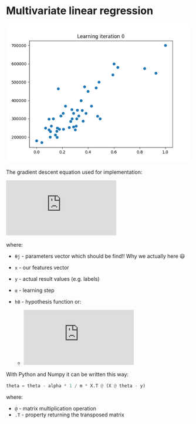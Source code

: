 # Multivariate linear regression

![gradient descent](animation.gif)

The gradient descent equation used for implementation:

![gradient descent](https://latex.codecogs.com/svg.latex?%5Ctheta_%7Bj%7D%20%3A%3D%20%5Ctheta_%7Bj%7D%20-%20%5Calpha%20%5Cfrac%7B1%7D%7Bm%7D%5Csum_%7Bi%3D1%7D%5E%7Bm%7D%28h_%7B%5Ctheta%7D%28x%5E%7B%28i%29%7D%29-y%5E%7B%28i%29%7D%29%5Ccdot%20x_%7Bj%7D%5E%7B%28i%29%7D)

where:

 - `θj` - parameters vector which should be find!! Why we actually here 😃
 - `x` - our features vector
 - `y` - actual result values (e.g. labels)
 - `α` - learning step
 - `hθ` - hypothesis function or:
  
     - ![](https://latex.codecogs.com/svg.latex?h_%7B%5Ctheta%7D%28x%29%20%3D%20%5Ctheta_%7B0%7D%20&plus;%20%5Ctheta_%7B1%7Dx_%7B1%7D%20&plus;%20%5Ctheta_%7B2%7Dx_%7B2%7D%20&plus;%20...%20&plus;%20%5Ctheta_%7Bn%7Dx_%7Bn%7D)

With Python and Numpy it can be written this way:
```python
theta = theta - alpha * 1 / m * X.T @ (X @ theta - y)
```
where:
- `@` - matrix multiplication operation
- `.T` - property returning the transposed matrix
